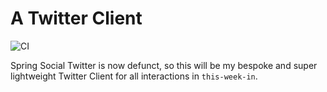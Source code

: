 # A Twitter Client

![CI](https://github.com/this-week-in/twitter-client/workflows/CI/badge.svg)

Spring Social Twitter is now defunct, so this will be my bespoke and super lightweight Twitter Client for all interactions in `this-week-in`. 
